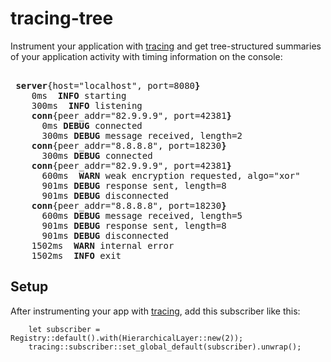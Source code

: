 # tracing-tree

Instrument your application with [tracing](https://github.com/tokio-rs/tracing)
and get tree-structured summaries of your application activity with timing
information on the console:

<pre> 
 <b>server</b>{host=&quot;localhost&quot;, port=8080<b>}</b>
    0ms <b> INFO</b> starting
    300ms <b> INFO</b> listening
    <b>conn</b>{peer_addr=&quot;82.9.9.9&quot;, port=42381<b>}</b>
      0ms <b>DEBUG</b> connected
      300ms <b>DEBUG</b> message received, length=2
    <b>conn</b>{peer_addr=&quot;8.8.8.8&quot;, port=18230<b>}</b>
      300ms <b>DEBUG</b> connected
    <b>conn</b>{peer_addr=&quot;82.9.9.9&quot;, port=42381<b>}</b>
      600ms <b> WARN</b> weak encryption requested, algo=&quot;xor&quot;
      901ms <b>DEBUG</b> response sent, length=8
      901ms <b>DEBUG</b> disconnected
    <b>conn</b>{peer_addr=&quot;8.8.8.8&quot;, port=18230<b>}</b>
      600ms <b>DEBUG</b> message received, length=5
      901ms <b>DEBUG</b> response sent, length=8
      901ms <b>DEBUG</b> disconnected
    1502ms <b> WARN</b> internal error
    1502ms <b> INFO</b> exit
</pre>

## Setup

After instrumenting your app with
[tracing](https://github.com/tokio-rs/tracing), add this subscriber like this:

```
    let subscriber = Registry::default().with(HierarchicalLayer::new(2));
    tracing::subscriber::set_global_default(subscriber).unwrap();
```